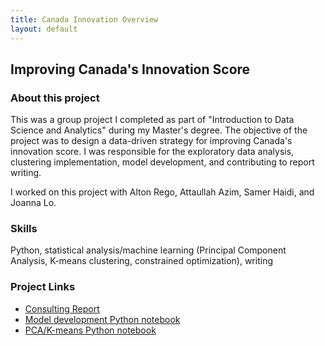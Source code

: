 ```yaml
---
title: Canada Innovation Overview
layout: default
---
```


## Improving Canada's Innovation Score

### About this project 
This was a group project I completed as part of "Introduction to Data Science and Analytics" during my Master's degree. 
The objective of the project was to design a data-driven strategy for improving Canada's innovation score. 
I was responsible for the exploratory data analysis, clustering implementation, model development, and contributing to report writing.

I worked on this project with Alton Rego, Attaullah Azim, Samer Haidi, and Joanna Lo.

### Skills
Python, statistical analysis/machine learning (Principal Component Analysis, K-means clustering, constrained optimization), writing

### Project Links
- [Consulting Report](ConsultingReport.pdf)
- [Model development Python notebook](https://github.com/alauzon13/alauzon13.github.io/blob/main/canada-innovation/Model_Development.ipynb)
- [PCA/K-means Python notebook](https://github.com/alauzon13/alauzon13.github.io/blob/main/canada-innovation/MIE1624_Project_PCA_Clustering.ipynb)
